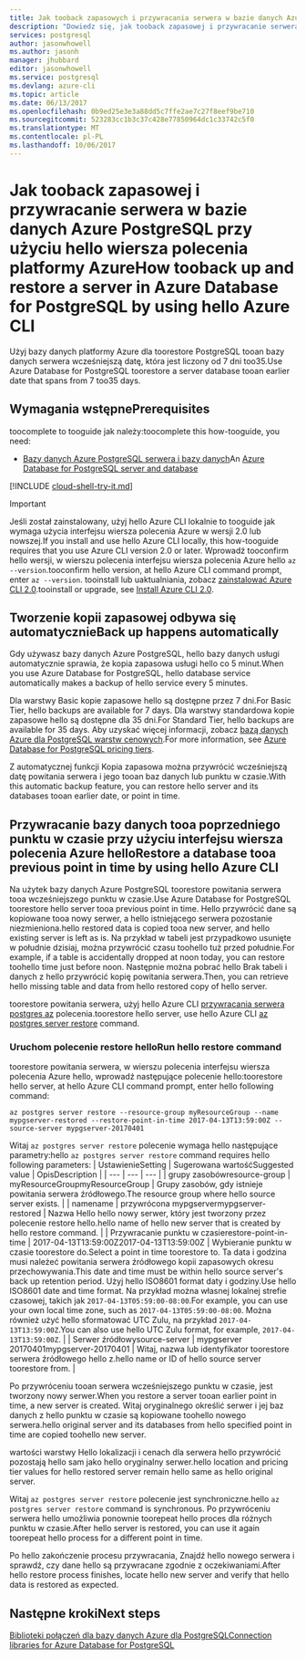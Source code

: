 ```yaml
---
title: Jak tooback zapasowych i przywracania serwera w bazie danych Azure dla PostgreSQL | Dokumentacja firmy Microsoft
description: "Dowiedz się, jak tooback zapasowej i przywracanie serwera w bazie danych Azure PostgreSQL przy użyciu hello wiersza polecenia platformy Azure."
services: postgresql
author: jasonwhowell
ms.author: jasonh
manager: jhubbard
editor: jasonwhowell
ms.service: postgresql
ms.devlang: azure-cli
ms.topic: article
ms.date: 06/13/2017
ms.openlocfilehash: 0b9ed25e3e3a88dd5c7ffe2ae7c27f8eef9be710
ms.sourcegitcommit: 523283cc1b3c37c428e77850964dc1c33742c5f0
ms.translationtype: MT
ms.contentlocale: pl-PL
ms.lasthandoff: 10/06/2017
---
```

# <a name="how-tooback-up-and-restore-a-server-in-azure-database-for-postgresql-by-using-hello-azure-cli"></a><span data-ttu-id="2bac0-103">Jak tooback zapasowej i przywracanie serwera w bazie danych Azure PostgreSQL przy użyciu hello wiersza polecenia platformy Azure</span><span class="sxs-lookup"><span data-stu-id="2bac0-103">How tooback up and restore a server in Azure Database for PostgreSQL by using hello Azure CLI</span></span>

<span data-ttu-id="2bac0-104">Użyj bazy danych platformy Azure dla toorestore PostgreSQL tooan bazy danych serwera wcześniejszą datę, która jest liczony od 7 dni too35.</span><span class="sxs-lookup"><span data-stu-id="2bac0-104">Use Azure Database for PostgreSQL toorestore a server database tooan earlier date that spans from 7 too35 days.</span></span>

## <a name="prerequisites"></a><span data-ttu-id="2bac0-105">Wymagania wstępne</span><span class="sxs-lookup"><span data-stu-id="2bac0-105">Prerequisites</span></span>
<span data-ttu-id="2bac0-106">toocomplete to tooguide jak należy:</span><span class="sxs-lookup"><span data-stu-id="2bac0-106">toocomplete this how-tooguide, you need:</span></span>
- <span data-ttu-id="2bac0-107">[Bazy danych Azure PostgreSQL serwera i bazy danych](quickstart-create-server-database-azure-cli.md)</span><span class="sxs-lookup"><span data-stu-id="2bac0-107">An [Azure Database for PostgreSQL server and database](quickstart-create-server-database-azure-cli.md)</span></span>

[!INCLUDE [cloud-shell-try-it.md](../../includes/cloud-shell-try-it.md)]

 

> [!IMPORTANT]
> <span data-ttu-id="2bac0-108">Jeśli został zainstalowany, użyj hello Azure CLI lokalnie to tooguide jak wymaga użycia interfejsu wiersza polecenia Azure w wersji 2.0 lub nowszej.</span><span class="sxs-lookup"><span data-stu-id="2bac0-108">If you install and use hello Azure CLI locally, this how-tooguide requires that you use Azure CLI version 2.0 or later.</span></span> <span data-ttu-id="2bac0-109">Wprowadź tooconfirm hello wersji, w wierszu polecenia interfejsu wiersza polecenia Azure hello `az --version`.</span><span class="sxs-lookup"><span data-stu-id="2bac0-109">tooconfirm hello version, at hello Azure CLI command prompt, enter `az --version`.</span></span> <span data-ttu-id="2bac0-110">tooinstall lub uaktualniania, zobacz [zainstalować Azure CLI 2.0]( /cli/azure/install-azure-cli).</span><span class="sxs-lookup"><span data-stu-id="2bac0-110">tooinstall or upgrade, see [Install Azure CLI 2.0]( /cli/azure/install-azure-cli).</span></span>

## <a name="back-up-happens-automatically"></a><span data-ttu-id="2bac0-111">Tworzenie kopii zapasowej odbywa się automatycznie</span><span class="sxs-lookup"><span data-stu-id="2bac0-111">Back up happens automatically</span></span>
<span data-ttu-id="2bac0-112">Gdy używasz bazy danych Azure PostgreSQL, hello bazy danych usługi automatycznie sprawia, że kopia zapasowa usługi hello co 5 minut.</span><span class="sxs-lookup"><span data-stu-id="2bac0-112">When you use Azure Database for PostgreSQL, hello database service automatically makes a backup of hello service every 5 minutes.</span></span> 

<span data-ttu-id="2bac0-113">Dla warstwy Basic kopie zapasowe hello są dostępne przez 7 dni.</span><span class="sxs-lookup"><span data-stu-id="2bac0-113">For Basic Tier, hello backups are available for 7 days.</span></span> <span data-ttu-id="2bac0-114">Dla warstwy standardowa kopie zapasowe hello są dostępne dla 35 dni.</span><span class="sxs-lookup"><span data-stu-id="2bac0-114">For Standard Tier, hello backups are available for 35 days.</span></span> <span data-ttu-id="2bac0-115">Aby uzyskać więcej informacji, zobacz [bazą danych Azure dla PostgreSQL warstw cenowych](concepts-service-tiers.md).</span><span class="sxs-lookup"><span data-stu-id="2bac0-115">For more information, see [Azure Database for PostgreSQL pricing tiers](concepts-service-tiers.md).</span></span>

<span data-ttu-id="2bac0-116">Z automatycznej funkcji Kopia zapasowa można przywrócić wcześniejszą datę powitania serwera i jego tooan baz danych lub punktu w czasie.</span><span class="sxs-lookup"><span data-stu-id="2bac0-116">With this automatic backup feature, you can restore hello server and its databases tooan earlier date, or point in time.</span></span>

## <a name="restore-a-database-tooa-previous-point-in-time-by-using-hello-azure-cli"></a><span data-ttu-id="2bac0-117">Przywracanie bazy danych tooa poprzedniego punktu w czasie przy użyciu interfejsu wiersza polecenia Azure hello</span><span class="sxs-lookup"><span data-stu-id="2bac0-117">Restore a database tooa previous point in time by using hello Azure CLI</span></span>
<span data-ttu-id="2bac0-118">Na użytek bazy danych Azure PostgreSQL toorestore powitania serwera tooa wcześniejszego punktu w czasie.</span><span class="sxs-lookup"><span data-stu-id="2bac0-118">Use Azure Database for PostgreSQL toorestore hello server tooa previous point in time.</span></span> <span data-ttu-id="2bac0-119">Hello przywrócić dane są kopiowane tooa nowy serwer, a hello istniejącego serwera pozostanie niezmieniona.</span><span class="sxs-lookup"><span data-stu-id="2bac0-119">hello restored data is copied tooa new server, and hello existing server is left as is.</span></span> <span data-ttu-id="2bac0-120">Na przykład w tabeli jest przypadkowo usunięte w południe dzisiaj, można przywrócić czasu toohello tuż przed południe.</span><span class="sxs-lookup"><span data-stu-id="2bac0-120">For example, if a table is accidentally dropped at noon today, you can restore toohello time just before noon.</span></span> <span data-ttu-id="2bac0-121">Następnie można pobrać hello Brak tabeli i danych z hello przywrócić kopię powitania serwera.</span><span class="sxs-lookup"><span data-stu-id="2bac0-121">Then, you can retrieve hello missing table and data from hello restored copy of hello server.</span></span> 

<span data-ttu-id="2bac0-122">toorestore powitania serwera, użyj hello Azure CLI [przywracania serwera postgres az](/cli/azure/postgres/server#restore) polecenia.</span><span class="sxs-lookup"><span data-stu-id="2bac0-122">toorestore hello server, use hello Azure CLI [az postgres server restore](/cli/azure/postgres/server#restore) command.</span></span>

### <a name="run-hello-restore-command"></a><span data-ttu-id="2bac0-123">Uruchom polecenie restore hello</span><span class="sxs-lookup"><span data-stu-id="2bac0-123">Run hello restore command</span></span>

<span data-ttu-id="2bac0-124">toorestore powitania serwera, w wierszu polecenia interfejsu wiersza polecenia Azure hello, wprowadź następujące polecenie hello:</span><span class="sxs-lookup"><span data-stu-id="2bac0-124">toorestore hello server, at hello Azure CLI command prompt, enter hello following command:</span></span>

```azurecli-interactive
az postgres server restore --resource-group myResourceGroup --name mypgserver-restored --restore-point-in-time 2017-04-13T13:59:00Z --source-server mypgserver-20170401
```

<span data-ttu-id="2bac0-125">Witaj `az postgres server restore` polecenie wymaga hello następujące parametry:</span><span class="sxs-lookup"><span data-stu-id="2bac0-125">hello `az postgres server restore` command requires hello following parameters:</span></span>
| <span data-ttu-id="2bac0-126">Ustawienie</span><span class="sxs-lookup"><span data-stu-id="2bac0-126">Setting</span></span> | <span data-ttu-id="2bac0-127">Sugerowana wartość</span><span class="sxs-lookup"><span data-stu-id="2bac0-127">Suggested value</span></span> | <span data-ttu-id="2bac0-128">Opis</span><span class="sxs-lookup"><span data-stu-id="2bac0-128">Description</span></span>  |
| --- | --- | --- |
| <span data-ttu-id="2bac0-129">grupy zasobów</span><span class="sxs-lookup"><span data-stu-id="2bac0-129">resource-group</span></span> |  <span data-ttu-id="2bac0-130">myResourceGroup</span><span class="sxs-lookup"><span data-stu-id="2bac0-130">myResourceGroup</span></span> |  <span data-ttu-id="2bac0-131">Grupy zasobów, gdy istnieje powitania serwera źródłowego.</span><span class="sxs-lookup"><span data-stu-id="2bac0-131">The resource group where hello source server exists.</span></span>  |
| <span data-ttu-id="2bac0-132">name</span><span class="sxs-lookup"><span data-stu-id="2bac0-132">name</span></span> | <span data-ttu-id="2bac0-133">przywrócona mypgserver</span><span class="sxs-lookup"><span data-stu-id="2bac0-133">mypgserver-restored</span></span> | <span data-ttu-id="2bac0-134">Nazwa Hello hello nowy serwer, który jest tworzony przez polecenie restore hello.</span><span class="sxs-lookup"><span data-stu-id="2bac0-134">hello name of hello new server that is created by hello restore command.</span></span> |
| <span data-ttu-id="2bac0-135">Przywracanie punktu w czasie</span><span class="sxs-lookup"><span data-stu-id="2bac0-135">restore-point-in-time</span></span> | <span data-ttu-id="2bac0-136">2017-04-13T13:59:00Z</span><span class="sxs-lookup"><span data-stu-id="2bac0-136">2017-04-13T13:59:00Z</span></span> | <span data-ttu-id="2bac0-137">Wybieranie punktu w czasie toorestore do.</span><span class="sxs-lookup"><span data-stu-id="2bac0-137">Select a point in time toorestore to.</span></span> <span data-ttu-id="2bac0-138">Ta data i godzina musi należeć powitania serwera źródłowego kopii zapasowych okresu przechowywania.</span><span class="sxs-lookup"><span data-stu-id="2bac0-138">This date and time must be within hello source server's back up retention period.</span></span> <span data-ttu-id="2bac0-139">Użyj hello ISO8601 format daty i godziny.</span><span class="sxs-lookup"><span data-stu-id="2bac0-139">Use hello ISO8601 date and time format.</span></span> <span data-ttu-id="2bac0-140">Na przykład można własnej lokalnej strefie czasowej, takich jak `2017-04-13T05:59:00-08:00`.</span><span class="sxs-lookup"><span data-stu-id="2bac0-140">For example, you can use your own local time zone, such as `2017-04-13T05:59:00-08:00`.</span></span> <span data-ttu-id="2bac0-141">Można również użyć hello sformatować UTC Zulu, na przykład `2017-04-13T13:59:00Z`.</span><span class="sxs-lookup"><span data-stu-id="2bac0-141">You can also use hello UTC Zulu format, for example, `2017-04-13T13:59:00Z`.</span></span> |
| <span data-ttu-id="2bac0-142">Serwer źródłowy</span><span class="sxs-lookup"><span data-stu-id="2bac0-142">source-server</span></span> | <span data-ttu-id="2bac0-143">mypgserver 20170401</span><span class="sxs-lookup"><span data-stu-id="2bac0-143">mypgserver-20170401</span></span> | <span data-ttu-id="2bac0-144">Witaj, nazwa lub identyfikator toorestore serwera źródłowego hello z.</span><span class="sxs-lookup"><span data-stu-id="2bac0-144">hello name or ID of hello source server toorestore from.</span></span> |

<span data-ttu-id="2bac0-145">Po przywróceniu tooan serwera wcześniejszego punktu w czasie, jest tworzony nowy serwer.</span><span class="sxs-lookup"><span data-stu-id="2bac0-145">When you restore a server tooan earlier point in time, a new server is created.</span></span> <span data-ttu-id="2bac0-146">Witaj oryginalnego określić serwer i jej baz danych z hello punktu w czasie są kopiowane toohello nowego serwera.</span><span class="sxs-lookup"><span data-stu-id="2bac0-146">hello original server and its databases from hello specified point in time are copied toohello new server.</span></span>

<span data-ttu-id="2bac0-147">wartości warstwy Hello lokalizacji i cenach dla serwera hello przywrócić pozostają hello sam jako hello oryginalny serwer.</span><span class="sxs-lookup"><span data-stu-id="2bac0-147">hello location and pricing tier values for hello restored server remain hello same as hello original server.</span></span> 

<span data-ttu-id="2bac0-148">Witaj `az postgres server restore` polecenie jest synchroniczne.</span><span class="sxs-lookup"><span data-stu-id="2bac0-148">hello `az postgres server restore` command is synchronous.</span></span> <span data-ttu-id="2bac0-149">Po przywróceniu serwera hello umożliwia ponownie toorepeat hello proces dla różnych punktu w czasie.</span><span class="sxs-lookup"><span data-stu-id="2bac0-149">After hello server is restored, you can use it again toorepeat hello process for a different point in time.</span></span> 

<span data-ttu-id="2bac0-150">Po hello zakończenie procesu przywracania, Znajdź hello nowego serwera i sprawdź, czy dane hello są przywracane zgodnie z oczekiwaniami.</span><span class="sxs-lookup"><span data-stu-id="2bac0-150">After hello restore process finishes, locate hello new server and verify that hello data is restored as expected.</span></span>

## <a name="next-steps"></a><span data-ttu-id="2bac0-151">Następne kroki</span><span class="sxs-lookup"><span data-stu-id="2bac0-151">Next steps</span></span>
[<span data-ttu-id="2bac0-152">Biblioteki połączeń dla bazy danych Azure dla PostgreSQL</span><span class="sxs-lookup"><span data-stu-id="2bac0-152">Connection libraries for Azure Database for PostgreSQL</span></span>](concepts-connection-libraries.md)
